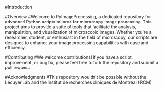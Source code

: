 #Introduction 

#Overview
#Welcome to PyImageProcessing, a dedicated repository for advanced Python scripts tailored for microscopy image processing. This project aims to provide a suite of tools that facilitate the analysis, manipulation, and visualization of microscopic images. Whether you're a researcher, student, or enthusiast in the field of microscopy, our scripts are designed to enhance your image processing capabilities with ease and efficiency.

#Contributing
#We welcome contributions! If you have a script, improvement, or bug fix, please feel free to fork the repository and submit a pull request.

#Acknowledgments
#This repository wouldn't be possible without the Lécuyer Lab and the Institut de recherches cliniques de Montréal (IRCM) 